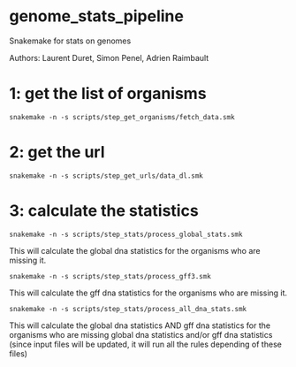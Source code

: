 # genome_stats_pipeline
Snakemake for stats on genomes

Authors:
Laurent Duret, Simon Penel, Adrien Raimbault

# 1: get the list of organisms

`snakemake -n -s scripts/step_get_organisms/fetch_data.smk`

# 2: get the url

`snakemake -n -s scripts/step_get_urls/data_dl.smk`

# 3: calculate the statistics

`snakemake -n -s scripts/step_stats/process_global_stats.smk`

This will calculate the global dna statistics for the organisms who are missing it.



`snakemake -n -s scripts/step_stats/process_gff3.smk` 

This will calculate the gff dna statistics for the organisms who are missing it.



`snakemake -n -s scripts/step_stats/process_all_dna_stats.smk`

This will calculate the global dna statistics AND gff dna statistics for the organisms who are missing global dna statistics and/or gff dna statistics (since input files  will be updated, it will run all the rules depending of these files)
